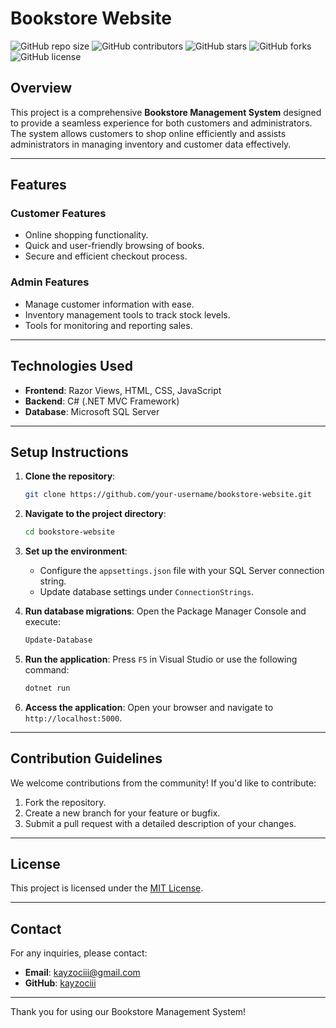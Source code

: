 # Bookstore Website

![GitHub repo size](https://img.shields.io/github/repo-size/your-username/bookstore-website)
![GitHub contributors](https://img.shields.io/github/contributors/your-username/bookstore-website)
![GitHub stars](https://img.shields.io/github/stars/your-username/bookstore-website?style=social)
![GitHub forks](https://img.shields.io/github/forks/your-username/bookstore-website?style=social)
![GitHub license](https://img.shields.io/github/license/your-username/bookstore-website)

## Overview
This project is a comprehensive **Bookstore Management System** designed to provide a seamless experience for both customers and administrators. The system allows customers to shop online efficiently and assists administrators in managing inventory and customer data effectively.

---

## Features
### Customer Features
- Online shopping functionality.
- Quick and user-friendly browsing of books.
- Secure and efficient checkout process.

### Admin Features
- Manage customer information with ease.
- Inventory management tools to track stock levels.
- Tools for monitoring and reporting sales.

---

## Technologies Used
- **Frontend**: Razor Views, HTML, CSS, JavaScript
- **Backend**: C# (.NET MVC Framework)
- **Database**: Microsoft SQL Server

---

## Setup Instructions
1. **Clone the repository**:
   ```bash
   git clone https://github.com/your-username/bookstore-website.git
   ```

2. **Navigate to the project directory**:
   ```bash
   cd bookstore-website
   ```

3. **Set up the environment**:
   - Configure the `appsettings.json` file with your SQL Server connection string.
   - Update database settings under `ConnectionStrings`.

4. **Run database migrations**:
   Open the Package Manager Console and execute:
   ```bash
   Update-Database
   ```

5. **Run the application**:
   Press `F5` in Visual Studio or use the following command:
   ```bash
   dotnet run
   ```

6. **Access the application**:
   Open your browser and navigate to `http://localhost:5000`.

---

## Contribution Guidelines
We welcome contributions from the community! If you'd like to contribute:
1. Fork the repository.
2. Create a new branch for your feature or bugfix.
3. Submit a pull request with a detailed description of your changes.

---

## License
This project is licensed under the [MIT License](LICENSE).

---

## Contact
For any inquiries, please contact:
- **Email**: kayzociii@gmail.com
- **GitHub**: [kayzociii]((https://github.com/kayzociii))

---

Thank you for using our Bookstore Management System!


